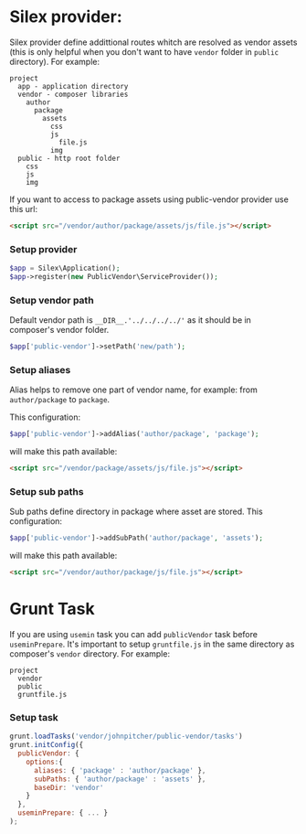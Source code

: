 # Silex provider:

Silex provider define addittional routes whitch are resolved as vendor assets (this is only helpful when you don't 
want to have `vendor` folder in `public` directory). For example:

```
project
  app - application directory 
  vendor - composer libraries
    author
      package
        assets
          css
          js
            file.js
          img
  public - http root folder
    css
    js
    img
```

If you want to access to package assets using public-vendor provider use this url:

```html
<script src="/vendor/author/package/assets/js/file.js"></script>
```

### Setup provider

```php
$app = Silex\Application();
$app->register(new PublicVendor\ServiceProvider());
```

### Setup vendor path

Default vendor path is `__DIR__.'../../../../'` as it should be in composer's vendor folder.

```php
$app['public-vendor']->setPath('new/path');
```

### Setup aliases

Alias helps to remove one part of vendor name, for example: from `author/package` to `package`.

This configuration:

```php
$app['public-vendor']->addAlias('author/package', 'package');
```

will make this path available:

```html
<script src="/vendor/package/assets/js/file.js"></script>
```

### Setup sub paths

Sub paths define directory in package where asset are stored. This configuration:

```php
$app['public-vendor']->addSubPath('author/package', 'assets');
```

will make this path available:

```html
<script src="/vendor/author/package/js/file.js"></script>
```

# Grunt Task

If you are using `usemin` task you can add `publicVendor` task before `useminPrepare`. It's important to setup `gruntfile.js` in the same directory as composer's `vendor` directory. For example:

```
project
  vendor
  public
  gruntfile.js
```

### Setup task

```js
grunt.loadTasks('vendor/johnpitcher/public-vendor/tasks')
grunt.initConfig({
  publicVendor: {
    options:{
      aliases: { 'package' : 'author/package' },
      subPaths: { 'author/package' : 'assets' },
      baseDir: 'vendor'
    }
  },
  useminPrepare: { ... }
);
```





